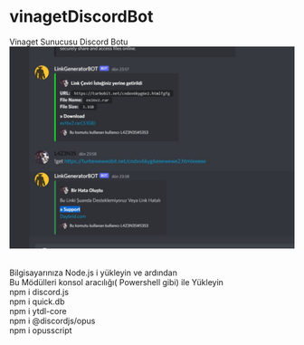 # vinagetDiscordBot
Vinaget Sunucusu  Discord Botu
![Önizleme](qm076sj.png)

<br>
Bilgisayarınıza Node.js i yükleyin ve ardından 
<br>
Bu Mödülleri konsol aracılığı( Powershell gibi)  ile Yükleyin 
<br>
npm i discord.js
<br>
npm i quick.db
<br>
npm i ytdl-core
<br>
npm i @discordjs/opus
<br>
npm i opusscript
